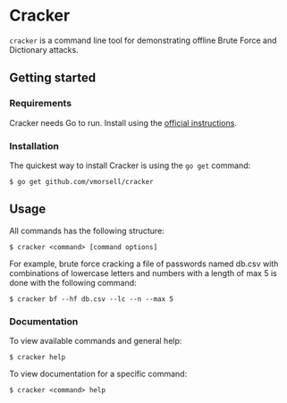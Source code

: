 # Cracker

`cracker` is a command line tool for demonstrating offline Brute Force and Dictionary attacks.

## Getting started

### Requirements

Cracker needs Go to run. Install using the [official instructions](https://golang.org/doc/install).

### Installation

The quickest way to install Cracker is using the `go get` command:

```
$ go get github.com/vmorsell/cracker
```

## Usage

All commands has the following structure:

```
$ cracker <command> [command options]
```

For example, brute force cracking a file of passwords named db.csv with combinations of lowercase letters and numbers with a length of max 5 is done with the following command:

```
$ cracker bf --hf db.csv --lc --n --max 5
```

### Documentation

To view available commands and general help:

```
$ cracker help
```

To view documentation for a specific command:

```
$ cracker <command> help
```
